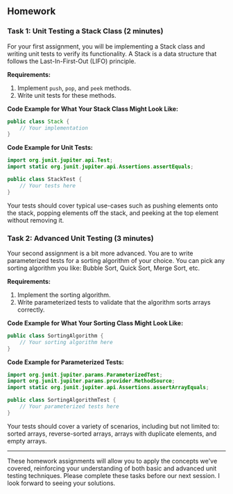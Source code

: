 ## Homework

### Task 1: Unit Testing a Stack Class (2 minutes)

For your first assignment, you will be implementing a Stack class and writing unit tests to verify its functionality. A Stack is a data structure that follows the Last-In-First-Out (LIFO) principle.

**Requirements:**

1. Implement `push`, `pop`, and `peek` methods.
2. Write unit tests for these methods.

**Code Example for What Your Stack Class Might Look Like:**

```java
public class Stack {
    // Your implementation
}
```

**Code Example for Unit Tests:**

```java
import org.junit.jupiter.api.Test;
import static org.junit.jupiter.api.Assertions.assertEquals;

public class StackTest {
    // Your tests here
}
```

Your tests should cover typical use-cases such as pushing elements onto the stack, popping elements off the stack, and peeking at the top element without removing it.

### Task 2: Advanced Unit Testing (3 minutes)

Your second assignment is a bit more advanced. You are to write parameterized tests for a sorting algorithm of your choice. You can pick any sorting algorithm you like: Bubble Sort, Quick Sort, Merge Sort, etc.

**Requirements:**

1. Implement the sorting algorithm.
2. Write parameterized tests to validate that the algorithm sorts arrays correctly.

**Code Example for What Your Sorting Class Might Look Like:**

```java
public class SortingAlgorithm {
    // Your sorting algorithm here
}
```

**Code Example for Parameterized Tests:**

```java
import org.junit.jupiter.params.ParameterizedTest;
import org.junit.jupiter.params.provider.MethodSource;
import static org.junit.jupiter.api.Assertions.assertArrayEquals;

public class SortingAlgorithmTest {
    // Your parameterized tests here
}
```

Your tests should cover a variety of scenarios, including but not limited to: sorted arrays, reverse-sorted arrays, arrays with duplicate elements, and empty arrays.

---

These homework assignments will allow you to apply the concepts we've covered, reinforcing your understanding of both basic and advanced unit testing techniques. 
Please complete these tasks before our next session. I look forward to seeing your solutions.